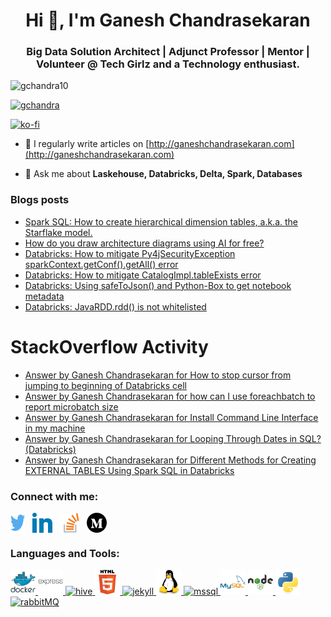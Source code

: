 <h1 align="center">Hi 👋, I'm Ganesh Chandrasekaran</h1>
<h3 align="center">Big Data Solution Architect | Adjunct Professor | Mentor | Volunteer @ Tech Girlz and a Technology enthusiast.</h3>

<p align="left"> <img src="https://komarev.com/ghpvc/?username=gchandra10&label=Profile%20views&color=0e75b6&style=flat" alt="gchandra10" /> </p>

<p align="left"> <a href="https://twitter.com/gchandra" target="blank"><img src="https://img.shields.io/twitter/follow/gchandra?logo=twitter&style=for-the-badge" alt="gchandra" /></a> </p>

[![ko-fi](https://ko-fi.com/img/githubbutton_sm.svg)](https://ko-fi.com/R5R1FEPR0)

- 📝 I regularly write articles on [http://ganeshchandrasekaran.com](http://ganeshchandrasekaran.com)

- 💬 Ask me about **Laskehouse, Databricks, Delta, Spark, Databases**

### Blogs posts
<!-- BLOG-POST-LIST:START -->
- [Spark SQL: How to create hierarchical dimension tables, a.k.a. the Starflake model.](https://medium.com/analytics-vidhya/spark-sql-how-to-create-hierarchical-dimension-tables-a-k-a-the-starflake-model-f2aba4ce50fb?source=rss-cb7a2de9f0fc------2)
- [How do you draw architecture diagrams using AI for free?](https://gchandra.medium.com/how-do-you-draw-architecture-diagrams-using-ai-for-free-54be0fa5efa6?source=rss-cb7a2de9f0fc------2)
- [Databricks: How to mitigate Py4jSecurityException sparkContext.getConf&lpar;&rpar;.getAll&lpar;&rpar; error](https://gchandra.medium.com/databricks-how-to-mitigate-py4jsecurityexception-sparkcontext-getconf-getall-error-9b10fca82f71?source=rss-cb7a2de9f0fc------2)
- [Databricks: How to mitigate CatalogImpl.tableExists error](https://gchandra.medium.com/databricks-how-to-mitigate-catalogimpl-tableexists-error-39d8ea5d4591?source=rss-cb7a2de9f0fc------2)
- [Databricks: Using safeToJson&lpar;&rpar; and Python-Box to get notebook metadata](https://gchandra.medium.com/databricks-using-safetojson-and-python-box-to-get-notebook-metadata-4b315de8a730?source=rss-cb7a2de9f0fc------2)
- [Databricks: JavaRDD.rdd&lpar;&rpar; is not whitelisted](https://gchandra.medium.com/databricks-javardd-rdd-is-not-whitelisted-97cb1aead56d?source=rss-cb7a2de9f0fc------2)
<!-- BLOG-POST-LIST:END -->

# StackOverflow Activity
<!-- STACKOVERFLOW:START -->
- [Answer by Ganesh Chandrasekaran for How to stop cursor from jumping to beginning of Databricks cell](https://stackoverflow.com/questions/76715017/how-to-stop-cursor-from-jumping-to-beginning-of-databricks-cell/76790857#76790857)
- [Answer by Ganesh Chandrasekaran for how can I use foreachbatch to report microbatch size](https://stackoverflow.com/questions/72708710/how-can-i-use-foreachbatch-to-report-microbatch-size/72709099#72709099)
- [Answer by Ganesh Chandrasekaran for Install Command Line Interface in my machine](https://stackoverflow.com/questions/72705891/install-command-line-interface-in-my-machine/72708665#72708665)
- [Answer by Ganesh Chandrasekaran for Looping Through Dates in SQL? &lpar;Databricks&rpar;](https://stackoverflow.com/questions/72665614/looping-through-dates-in-sql-databricks/72693749#72693749)
- [Answer by Ganesh Chandrasekaran for Different Methods for Creating EXTERNAL TABLES Using Spark SQL in Databricks](https://stackoverflow.com/questions/72670995/different-methods-for-creating-external-tables-using-spark-sql-in-databricks/72693159#72693159)
<!-- STACKOVERFLOW:END -->

<h3 align="left">Connect with me:</h3>
<p align="left">
<a href="https://twitter.com/gchandra" target="blank"><img align="center" src="images/twitter.png" alt="gchandra" height="32" width="23" /></a>&nbsp;&nbsp;
<a href="https://linkedin.com/in/gchandra" target="blank"><img align="center" src="images/linkedin.png" alt="gchandra" height="32" width="32" /></a>&nbsp;&nbsp;
<a href="https://stackoverflow.com/users/ganesh-chandrasekaran" target="blank"><img align="center" src="images/stackoverflow.png" alt="ganesh-chandrasekaran" height="32" width="32" /></a>&nbsp;&nbsp;
<a href="https://medium.com/@gchandra" target="blank"><img align="center" src="images/medium.png" alt="@gchandra" height="32" width="32" /></a>&nbsp;&nbsp;
</p>

<h3 align="left">Languages and Tools:</h3>
<p align="left"> <a href="https://www.docker.com/" target="_blank"> <img src="https://raw.githubusercontent.com/devicons/devicon/master/icons/docker/docker-original-wordmark.svg" alt="docker" width="40" height="40"/> </a> <a href="https://expressjs.com" target="_blank"> <img src="https://raw.githubusercontent.com/devicons/devicon/master/icons/express/express-original-wordmark.svg" alt="express" width="40" height="40"/> </a> <a href="https://hive.apache.org/" target="_blank"> <img src="https://www.vectorlogo.zone/logos/apache_hive/apache_hive-icon.svg" alt="hive" width="40" height="40"/> </a> <a href="https://www.w3.org/html/" target="_blank"> <img src="https://raw.githubusercontent.com/devicons/devicon/master/icons/html5/html5-original-wordmark.svg" alt="html5" width="40" height="40"/> </a> <a href="https://jekyllrb.com/" target="_blank"> <img src="https://www.vectorlogo.zone/logos/jekyllrb/jekyllrb-icon.svg" alt="jekyll" width="40" height="40"/> </a> <a href="https://www.linux.org/" target="_blank"> <img src="https://raw.githubusercontent.com/devicons/devicon/master/icons/linux/linux-original.svg" alt="linux" width="40" height="40"/> </a> <a href="https://www.microsoft.com/en-us/sql-server" target="_blank"> <img src="https://cdn.worldvectorlogo.com/logos/microsoft-sql-server.svg" alt="mssql" width="40" height="40"/> </a> <a href="https://www.mysql.com/" target="_blank"> <img src="https://raw.githubusercontent.com/devicons/devicon/master/icons/mysql/mysql-original-wordmark.svg" alt="mysql" width="40" height="40"/> </a> <a href="https://nodejs.org" target="_blank"> <img src="https://raw.githubusercontent.com/devicons/devicon/master/icons/nodejs/nodejs-original-wordmark.svg" alt="nodejs" width="40" height="40"/> </a> <a href="https://www.python.org" target="_blank"> <img src="https://raw.githubusercontent.com/devicons/devicon/master/icons/python/python-original.svg" alt="python" width="40" height="40"/> </a> <a href="https://www.rabbitmq.com" target="_blank"> <img src="https://www.vectorlogo.zone/logos/rabbitmq/rabbitmq-icon.svg" alt="rabbitMQ" width="40" height="40"/> </a> </p>

